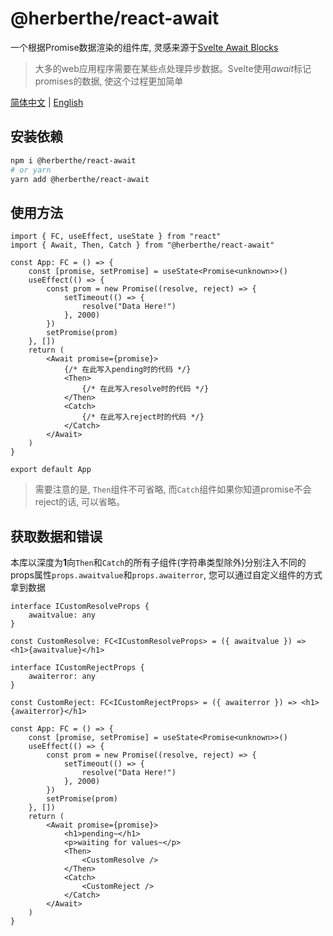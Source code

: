 # @herberthe/react-await

一个根据Promise数据渲染的组件库, 灵感来源于[Svelte Await Blocks](https://svelte.dev/tutorial/await-blocks)

> 大多的web应用程序需要在某些点处理异步数据。Svelte使用*await*标记promises的数据, 使这个过程更加简单

[简体中文](./README.CN.md) | [English](./README.md)

## 安装依赖

```bash
npm i @herberthe/react-await
# or yarn
yarn add @herberthe/react-await
```

## 使用方法

```tsx
import { FC, useEffect, useState } from "react"
import { Await, Then, Catch } from "@herberthe/react-await"

const App: FC = () => {
    const [promise, setPromise] = useState<Promise<unknown>>()
    useEffect(() => {
        const prom = new Promise((resolve, reject) => {
            setTimeout(() => {
                resolve("Data Here!")
            }, 2000)
        })
        setPromise(prom)
    }, [])
    return (
        <Await promise={promise}>
            {/* 在此写入pending时的代码 */}
            <Then>
                {/* 在此写入resolve时的代码 */}
            </Then>
            <Catch>
                {/* 在此写入reject时的代码 */}
            </Catch>
        </Await>
    )
}

export default App
```

> 需要注意的是, `Then`组件不可省略, 而`Catch`组件如果你知道promise不会reject的话, 可以省略。

## 获取数据和错误

本库以深度为**1**向`Then`和`Catch`的所有子组件(字符串类型除外)分别注入不同的props属性`props.awaitvalue`和`props.awaiterror`, 您可以通过自定义组件的方式拿到数据

```tsx
interface ICustomResolveProps {
    awaitvalue: any
}

const CustomResolve: FC<ICustomResolveProps> = ({ awaitvalue }) => <h1>{awaitvalue}</h1>

interface ICustomRejectProps {
    awaiterror: any
}

const CustomReject: FC<ICustomRejectProps> = ({ awaiterror }) => <h1>{awaiterror}</h1>

const App: FC = () => {
    const [promise, setPromise] = useState<Promise<unknown>>()
    useEffect(() => {
        const prom = new Promise((resolve, reject) => {
            setTimeout(() => {
                resolve("Data Here!")
            }, 2000)
        })
        setPromise(prom)
    }, [])
    return (
        <Await promise={promise}>
            <h1>pending~</h1>
            <p>waiting for values~</p>
            <Then>
                <CustomResolve />
            </Then>
            <Catch>
                <CustomReject />
            </Catch>
        </Await>
    )
}
```
